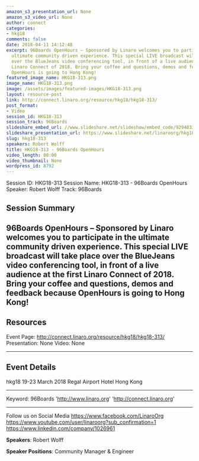 ```yaml
---
amazon_s3_presentation_url: None
amazon_s3_video_url: None
author: connect
categories:
- hkg18
comments: false
date: 2018-04-11 14:12:48
excerpt: 96Boards OpenHours – Sponsored by Linaro welcomes you to participate in the
  ultimate community driven experience. This special LIVE broadcast will take place
  over the BlueJeans video conferencing tool, in front of a live audience at the first
  Linaro Connect of 2018. Bring your coffee and questions, demos and feedback because
  OpenHours is going to Hong Kong!
featured_image_name: HKG18-313.png
image_name: HKG18-313.png
image: /assets/images/featured-images/HKG18-313.png
layout: resource-post
link: http://connect.linaro.org/resource/hkg18/hkg18-313/
post_format:
- Video
session_id: HKG18-313
session_track: 96Boards
slideshare_embed_url: //www.slideshare.net/slideshow/embed_code/92948336
slideshare_presentation_url: https://www.slideshare.net/linaroorg/hkg18313-96boards-openhours
slug: hkg18-313
speakers: Robert Wolff
title: HKG18-313 - 96Boards OpenHours
video_length: 00:00
video_thumbnail: None
wordpress_id: 8792
---
```


Session ID: HKG18-313
Session Name: HKG18-313 - 96Boards OpenHours
Speaker: Robert Wolff
Track: 96Boards

## Session Summary

## 96Boards OpenHours – Sponsored by Linaro welcomes you to participate in the ultimate community driven experience. This special LIVE broadcast will take place over the BlueJeans video conferencing tool, in front of a live audience at the first Linaro Connect of 2018. Bring your coffee and questions, demos and feedback because OpenHours is going to Hong Kong!

## Resources

Event Page: http://connect.linaro.org/resource/hkg18/hkg18-313/
Presentation: None
Video: None

---

## Event Details

hkg18
19-23 March 2018
Regal Airport Hotel Hong Kong

---

Keyword: 96Boards
'http://www.linaro.org'
'http://connect.linaro.org'

---

Follow us on Social Media
https://www.facebook.com/LinaroOrg
https://www.youtube.com/user/linaroorg?sub_confirmation=1
https://www.linkedin.com/company/1026961

**Speakers**: Robert Wolff

**Speaker Positions**: Community Manager & Engineer